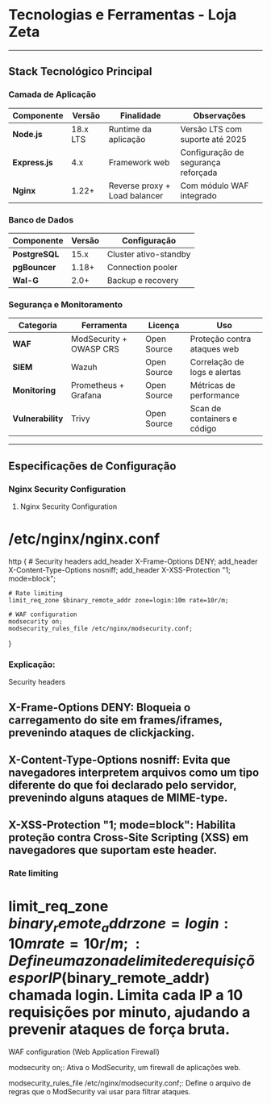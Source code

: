 # Tecnologias e Ferramentas - Loja Zeta

---

## Stack Tecnológico Principal

### Camada de Aplicação
| Componente  | Versão    | Finalidade                 | Observações                          |
|-------------|-----------|----------------------------|--------------------------------------|
| **Node.js** | 18.x LTS  | Runtime da aplicação       | Versão LTS com suporte até 2025      |
| **Express.js** | 4.x    | Framework web              | Configuração de segurança reforçada  |
| **Nginx**   | 1.22+     | Reverse proxy + Load balancer | Com módulo WAF integrado          |

### Banco de Dados
| Componente   | Versão | Configuração          |
|--------------|--------|----------------------|
| **PostgreSQL** | 15.x | Cluster ativo-standby |
| **pgBouncer**  | 1.18+| Connection pooler     |
| **Wal-G**      | 2.0+ | Backup e recovery     |

### Segurança e Monitoramento
| Categoria        | Ferramenta                  | Licença      | Uso                           |
|------------------|-----------------------------|--------------|-------------------------------|
| **WAF**          | ModSecurity + OWASP CRS     | Open Source  | Proteção contra ataques web   |
| **SIEM**         | Wazuh                       | Open Source  | Correlação de logs e alertas  |
| **Monitoring**   | Prometheus + Grafana        | Open Source  | Métricas de performance       |
| **Vulnerability**| Trivy                       | Open Source  | Scan de containers e código   |

---

## Especificações de Configuração

### Nginx Security Configuration
1. Nginx Security Configuration
# /etc/nginx/nginx.conf
http {
    # Security headers
    add_header X-Frame-Options DENY;
    add_header X-Content-Type-Options nosniff;
    add_header X-XSS-Protection "1; mode=block";
    
    # Rate limiting
    limit_req_zone $binary_remote_addr zone=login:10m rate=10r/m;
    
    # WAF configuration
    modsecurity on;
    modsecurity_rules_file /etc/nginx/modsecurity.conf;
}

### Explicação:

Security headers

##  X-Frame-Options DENY: Bloqueia o carregamento do site em frames/iframes, prevenindo ataques de clickjacking.

##  X-Content-Type-Options nosniff: Evita que navegadores interpretem arquivos como um tipo diferente do que foi declarado pelo servidor, prevenindo alguns ataques de MIME-type.
 
## X-XSS-Protection "1; mode=block": Habilita proteção contra Cross-Site Scripting (XSS) em navegadores que suportam este header.

### Rate limiting

# limit_req_zone $binary_remote_addr zone=login:10m rate=10r/m;: Define uma zona de limite de requisições por IP ($binary_remote_addr) chamada login. Limita cada IP a 10 requisições por minuto, ajudando a prevenir ataques de força bruta.

WAF configuration (Web Application Firewall)

modsecurity on;: Ativa o ModSecurity, um firewall de aplicações web.

modsecurity_rules_file /etc/nginx/modsecurity.conf;: Define o arquivo de regras que o ModSecurity vai usar para filtrar ataques.
